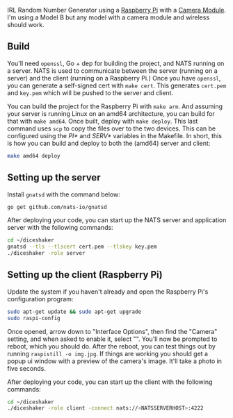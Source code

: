 IRL Random Number Generator using a [Raspberry Pi](raspberry-pi) with a [Camera
Module](camera-module). I'm using a Model B but any model with a camera module
and wireless should work.

## Build

You'll need `openssl`, Go + dep for building the project, and NATS running on a
server. NATS is used to communicate between the server (running on a server)
and the client (running on a Raspberry Pi.) Once you have `openssl`, you can
generate a self-signed cert with `make cert`. This generates `cert.pem` and
`key.pem` which will be pushed to the server and client.

You can build the project for the Raspberry Pi with `make arm`. And assuming
your server is running Linux on an amd64 architecture, you can build for that
with `make amd64`. Once built, deploy with `make deploy`. This last command
uses `scp` to copy the files over to the two devices. This can be configured
using the _PI*_ and _SERV*_ variables in the Makefile. In short, this is how
you can build and deploy to both the (amd64) server and client:

```bash
make amd64 deploy
```

## Setting up the server

Install `gnatsd` with the command below:

```bash
go get github.com/nats-io/gnatsd
```

After deploying your code, you can start up the NATS server and application
server with the following commands:

```bash
cd ~/diceshaker
gnatsd --tls --tlscert cert.pem --tlskey key.pem
./diceshaker -role server
```

## Setting up the client (Raspberry Pi)

Update the system if you haven't already and open the Raspberry Pi's
configuration program:

```bash
sudo apt-get update && sudo apt-get upgrade
sudo raspi-config
```

Once opened, arrow down to "Interface Options", then find the "Camera" setting,
and when asked to enable it, select "<Yes>". You'll now be prompted to reboot,
which you should do. After the reboot, you can test things out by running
`raspistill -o img.jpg`. If things are working you should get a popup ui window
with a preview of the camera's image. It'll take a photo in five seconds.

After deploying your code, you can start up the client with the following
commands:

```bash
cd ~/diceshaker
./diceshaker -role client -connect nats://<NATSSERVERHOST>:4222
```

[raspberry-pi]: https://www.raspberrypi.org/products/raspberry-pi-3-model-b/
[camera-module]: https://www.raspberrypi.org/products/camera-module-v2/
